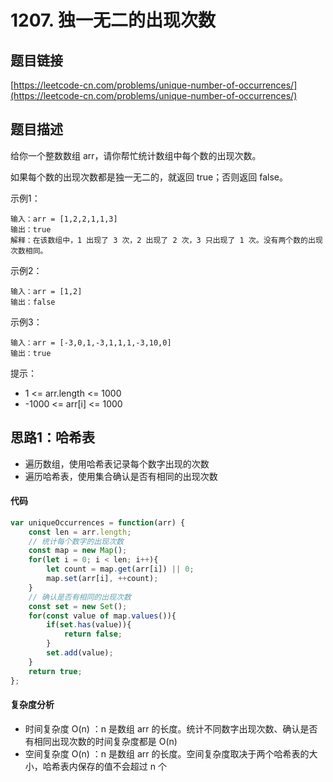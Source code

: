 # 1207. 独一无二的出现次数

## 题目链接
[https://leetcode-cn.com/problems/unique-number-of-occurrences/](https://leetcode-cn.com/problems/unique-number-of-occurrences/)

## 题目描述
给你一个整数数组 arr，请你帮忙统计数组中每个数的出现次数。

如果每个数的出现次数都是独一无二的，就返回 true；否则返回 false。

示例1：
```
输入：arr = [1,2,2,1,1,3]
输出：true
解释：在该数组中，1 出现了 3 次，2 出现了 2 次，3 只出现了 1 次。没有两个数的出现次数相同。
```

示例2：
```
输入：arr = [1,2]
输出：false
```

示例3：
```
输入：arr = [-3,0,1,-3,1,1,1,-3,10,0]
输出：true
```

提示：

 - 1 <= arr.length <= 1000
 - -1000 <= arr[i] <= 1000

## 思路1：哈希表
 - 遍历数组，使用哈希表记录每个数字出现的次数
 - 遍历哈希表，使用集合确认是否有相同的出现次数

#### 代码
```javascript
var uniqueOccurrences = function(arr) {
    const len = arr.length;
    // 统计每个数字的出现次数
    const map = new Map();
    for(let i = 0; i < len; i++){
        let count = map.get(arr[i]) || 0;
        map.set(arr[i], ++count);
    }
    // 确认是否有相同的出现次数
    const set = new Set();
    for(const value of map.values()){
        if(set.has(value)){
            return false;
        }
        set.add(value);
    }
    return true;
};
```

#### 复杂度分析
 - 时间复杂度 O(n) ：n 是数组 arr 的长度。统计不同数字出现次数、确认是否有相同出现次数的时间复杂度都是 O(n) 
 - 空间复杂度 O(n) ：n 是数组 arr 的长度。空间复杂度取决于两个哈希表的大小，哈希表内保存的值不会超过 n 个
